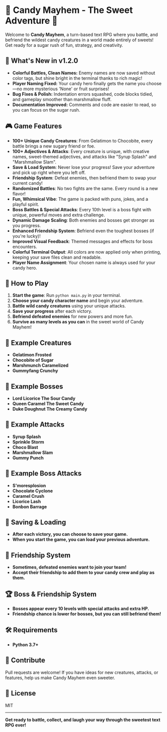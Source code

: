 # 🍬 Candy Mayhem - The Sweet Adventure 🍭

Welcome to **Candy Mayhem**, a turn-based text RPG where you battle, and befriend the wildest candy creatures in a world made entirely of sweets! Get ready for a sugar rush of fun, strategy, and creativity.

## 🍬 What's New in v1.2.0
- **Colorful Battles, Clean Names:** Enemy names are now saved without color tags, but shine bright in the terminal thanks to rich magic!
- **Player Naming Fixed:** Your candy hero finally gets the name you choose—no more mysterious 'None' or fruit surprises!
- **Bug Fixes & Polish:** Indentation errors squashed, code blocks tidied, and gameplay smoother than marshmallow fluff.
- **Documentation Improved:** Comments and code are easier to read, so you can focus on the sugar rush.

## 🎮 Game Features
- **100+ Unique Candy Creatures**: From Gelatimon to Chocobite, every battle brings a new sugary friend or foe.
- **100+ Adjectives & Attacks**: Every creature is unique, with creative names, sweet-themed adjectives, and attacks like "Syrup Splash" and "Marshmallow Slam".
- **Save & Load System**: Never lose your progress! Save your adventure and pick up right where you left off.
- **Friendship System**: Defeat enemies, then befriend them to swap your current candy!
- **Randomized Battles**: No two fights are the same. Every round is a new flavor!
- **Fun, Whimsical Vibe**: The game is packed with puns, jokes, and a playful spirit.
- **Boss Battles & Special Attacks**: Every 10th level is a boss fight with unique, powerful moves and extra challenge.
- **Dynamic Damage Scaling**: Both enemies and bosses get stronger as you progress.
- **Enhanced Friendship System**: Befriend even the toughest bosses (if you're lucky)!
- **Improved Visual Feedback**: Themed messages and effects for boss encounters.
- **Colorful Terminal Output**: All colors are now applied only when printing, keeping your save files clean and readable.
- **Player Name Assignment**: Your chosen name is always used for your candy hero.

## 🚀 How to Play
1. **Start the game**: Run `python main.py` in your terminal.
2. **Choose your candy character name** and begin your adventure.
3. **Battle wild candy creatures** using your unique attacks.
4. **Save your progress** after each victory.
5. **Befriend defeated enemies** for new powers and more fun.
6. **Survive as many levels as you can** in the sweet world of Candy Mayhem!

## 🧁 Example Creatures
- **Gelatimon Frosted**
- **Chocobite of Sugar**
- **Marshmunch Caramelized**
- **Gummyfang Crunchy**

## 🍭 Example Bosses
- **Lord Licorice The Sour Candy**
- **Queen Caramel The Sweet Candy**
- **Duke Doughnut The Creamy Candy**

## 🍫 Example Attacks
- **Syrup Splash**
- **Sprinkle Storm**
- **Choco Blast**
- **Marshmallow Slam**
- **Gummy Punch**

## 🍥 Example Boss Attacks
- **S'moresplosion**
- **Chocolate Cyclone**
- **Caramel Crush**
- **Licorice Lash**
- **Bonbon Barrage**

## 💾 Saving & Loading
- **After each victory, you can choose to save your game.**
- **When you start the game, you can load your previous adventure.**

## 🤝 Friendship System
- **Sometimes, defeated enemies want to join your team!**
- **Accept their friendship to add them to your candy crew and play as them.**

## 🏆 Boss & Friendship System
- **Bosses appear every 10 levels with special attacks and extra HP.**
- **Friendship chance is lower for bosses, but you can still befriend them!**

## 🛠️ Requirements
- **Python 3.7+**

## 🎉 Contribute
Pull requests are welcome! If you have ideas for new creatures, attacks, or features, help us make Candy Mayhem even sweeter.

## 📜 License
MIT

---

**Get ready to battle, collect, and laugh your way through the sweetest text RPG ever!**